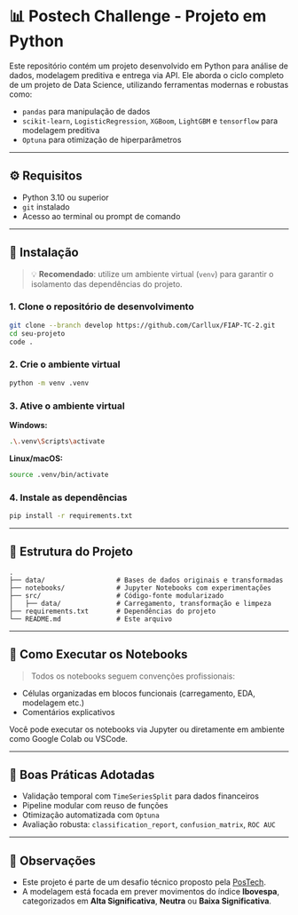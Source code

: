 
# 📊 Postech Challenge - Projeto em Python

Este repositório contém um projeto desenvolvido em Python para análise de dados, modelagem preditiva e entrega via API. Ele aborda o ciclo completo de um projeto de Data Science, utilizando ferramentas modernas e robustas como:

- `pandas` para manipulação de dados
- `scikit-learn`, `LogisticRegression`, `XGBoom`, `LightGBM` e `tensorflow` para modelagem preditiva
- `Optuna` para otimização de hiperparâmetros

---

## ⚙️ Requisitos

- Python 3.10 ou superior  
- `git` instalado  
- Acesso ao terminal ou prompt de comando

---

## 🚀 Instalação

> 💡 **Recomendado**: utilize um ambiente virtual (`venv`) para garantir o isolamento das dependências do projeto.

### 1. Clone o repositório de desenvolvimento

```bash
git clone --branch develop https://github.com/Carllux/FIAP-TC-2.git
cd seu-projeto
code .
```

### 2. Crie o ambiente virtual

```bash
python -m venv .venv
```

### 3. Ative o ambiente virtual

**Windows:**

```bash
.\.venv\Scripts\activate
```

**Linux/macOS:**

```bash
source .venv/bin/activate
```

### 4. Instale as dependências

```bash
pip install -r requirements.txt
```

---

## 📁 Estrutura do Projeto

```text
.
├── data/                  # Bases de dados originais e transformadas
├── notebooks/             # Jupyter Notebooks com experimentações
├── src/                   # Código-fonte modularizado
│   ├── data/              # Carregamento, transformação e limpeza
├── requirements.txt       # Dependências do projeto
└── README.md              # Este arquivo
```

---

## 🧪 Como Executar os Notebooks

> Todos os notebooks seguem convenções profissionais:
- Células organizadas em blocos funcionais (carregamento, EDA, modelagem etc.)
- Comentários explicativos

Você pode executar os notebooks via Jupyter ou diretamente em ambiente como Google Colab ou VSCode.

---

## 🧵 Boas Práticas Adotadas

- Validação temporal com `TimeSeriesSplit` para dados financeiros
- Pipeline modular com reuso de funções
- Otimização automatizada com `Optuna`
- Avaliação robusta: `classification_report`, `confusion_matrix`, `ROC AUC`

---

## 📌 Observações

- Este projeto é parte de um desafio técnico proposto pela [PosTech](https://www.pucrs.br/pos-tech/).
- A modelagem está focada em prever movimentos do índice **Ibovespa**, categorizados em **Alta Significativa**, **Neutra** ou **Baixa Significativa**.
